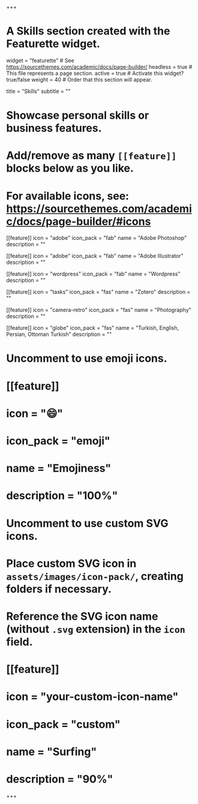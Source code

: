 +++
# A Skills section created with the Featurette widget.
widget = "featurette"  # See https://sourcethemes.com/academic/docs/page-builder/
headless = true  # This file represents a page section.
active = true  # Activate this widget? true/false
weight = 40  # Order that this section will appear.

title = "Skills"
subtitle = ""

# Showcase personal skills or business features.
# 
# Add/remove as many `[[feature]]` blocks below as you like.
# 
# For available icons, see: https://sourcethemes.com/academic/docs/page-builder/#icons

[[feature]]
  icon = "adobe"
  icon_pack = "fab"
  name = "Adobe Photoshop"
  description = "" 
  
[[feature]]
  icon = "adobe"
  icon_pack = "fab"
  name = "Adobe Illustrator"
  description = "" 
 
[[feature]]
  icon = "wordpress"
  icon_pack = "fab"
  name = "Wordpress"
  description = ""
  
[[feature]]
  icon = "tasks"
  icon_pack = "fas"
  name = "Zotero"
  description = ""  
  
[[feature]]
  icon = "camera-retro"
  icon_pack = "fas"
  name = "Photography"
  description = ""

[[feature]]
  icon = "globe"
  icon_pack = "fas"
  name = "Turkish, English, Persian, Ottoman Turkish"
  description = ""  

# Uncomment to use emoji icons.
# [[feature]]
#  icon = ":smile:"
#  icon_pack = "emoji"
#  name = "Emojiness"
#  description = "100%"  

# Uncomment to use custom SVG icons.
# Place custom SVG icon in `assets/images/icon-pack/`, creating folders if necessary.
# Reference the SVG icon name (without `.svg` extension) in the `icon` field.
# [[feature]]
#  icon = "your-custom-icon-name"
#  icon_pack = "custom"
#  name = "Surfing"
#  description = "90%"

+++
